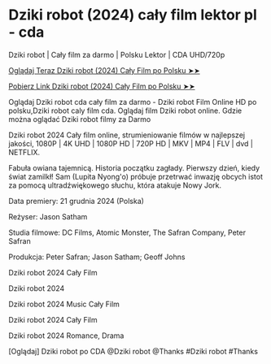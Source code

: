 # Dziki robot (2024) cały film lektor pl - cda
Dziki robot | Cały film za darmo | Polsku Lektor | CDA UHD/720p

<a href="https://love-4k.com/pl/movie/1184918/the-wild-robot-gitcodepl"> Oglądaj Teraz Dziki robot (2024) Cały Film po Polsku ➤➤  </a>

<a href="https://love-4k.com/pl/movie/1184918/the-wild-robot-gitcodepl"> Pobierz Link Dziki robot (2024) Cały Film po Polsku ➤➤ </a>

Oglądaj Dziki robot cda cały film za darmo - Dziki robot Film Online HD po polsku,Dziki robot caly film cda. Oglądaj film Dziki robot online. Gdzie można oglądać Dziki robot filmy za Darmo

Dziki robot 2024 Cały film online, strumieniowanie filmów w najlepszej jakości, 1080P | 4K UHD | 1080P HD | 720P HD | MKV | MP4 | FLV | dvd | NETFLIX.

Fabuła owiana tajemnicą. Historia początku zagłady. Pierwszy dzień, kiedy świat zamilkł! Sam (Lupita Nyong'o) próbuje przetrwać inwazję obcych istot za pomocą ultradźwiękowego słuchu, która atakuje Nowy Jork.

Data premiery: 21 grudnia 2024 (Polska)

Reżyser: Jason Satham

Studia filmowe: DC Films, Atomic Monster, The Safran Company, Peter Safran

Produkcja: Peter Safran; Jason Satham; Geoff Johns

Dziki robot 2024 Cały Film

Dziki robot 2024

Dziki robot 2024 Music Cały Film

Dziki robot 2024 Cały Film

Dziki robot 2024 Romance, Drama

[Oglądaj] Dziki robot po CDA @Dziki robot @Thanks #Dziki robot #Thanks
